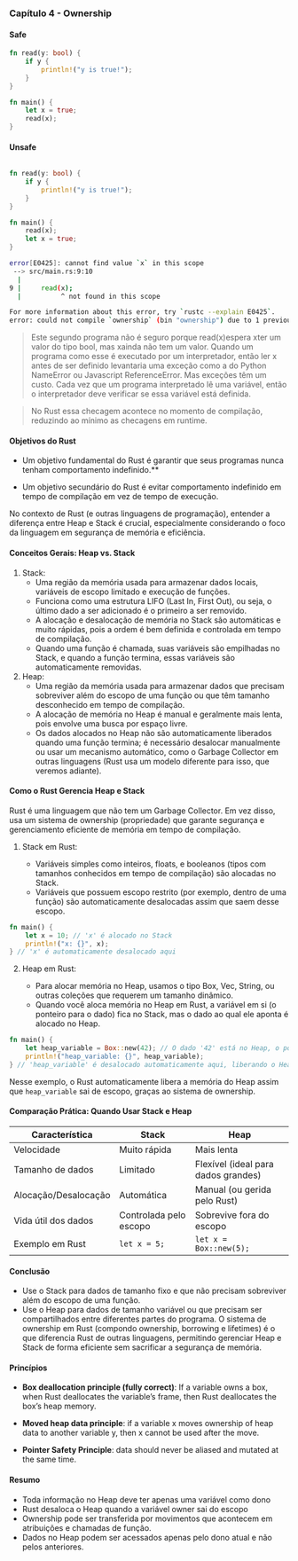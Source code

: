 ### Capítulo 4 - Ownership

#### Safe
```rust
fn read(y: bool) {
    if y {
        println!("y is true!");
    }
}

fn main() {
    let x = true;
    read(x);
}

```

#### Unsafe
```rust

fn read(y: bool) {
    if y {
        println!("y is true!");
    }
}

fn main() {
    read(x);
    let x = true;
}

```
```bash
error[E0425]: cannot find value `x` in this scope
 --> src/main.rs:9:10
  |
9 |     read(x);
  |          ^ not found in this scope

For more information about this error, try `rustc --explain E0425`.
error: could not compile `ownership` (bin "ownership") due to 1 previous error
```

> Este segundo programa não é seguro porque read(x)espera xter um valor do tipo bool, mas xainda não tem um valor.
> Quando um programa como esse é executado por um interpretador, então ler x antes de ser definido levantaria uma exceção como a do Python NameError ou Javascript ReferenceError. Mas exceções têm um custo. Cada vez que um programa interpretado lê uma variável, então o interpretador deve verificar se essa variável está definida.

> No Rust essa checagem acontece no momento de compilação, reduzindo ao mínimo as checagens em runtime.

#### Objetivos do Rust

- Um objetivo fundamental do Rust é garantir que seus programas nunca tenham comportamento indefinido.**

- Um objetivo secundário do Rust é evitar comportamento indefinido em tempo de compilação em vez de tempo de execução.


No contexto de Rust (e outras linguagens de programação), entender a diferença entre Heap e Stack é crucial, especialmente considerando o foco da linguagem em segurança de memória e eficiência.

#### Conceitos Gerais: Heap vs. Stack
1. Stack:
    - Uma região da memória usada para armazenar dados locais, variáveis de escopo limitado e execução de funções.
    - Funciona como uma estrutura LIFO (Last In, First Out), ou seja, o último dado a ser adicionado é o primeiro a ser removido.
    - A alocação e desalocação de memória no Stack são automáticas e muito rápidas, pois a ordem é bem definida e controlada em tempo de compilação.
    - Quando uma função é chamada, suas variáveis são empilhadas no Stack, e quando a função termina, essas variáveis são automaticamente removidas.
2. Heap:
    - Uma região da memória usada para armazenar dados que precisam sobreviver além do escopo de uma função ou que têm tamanho desconhecido em tempo de compilação.
    - A alocação de memória no Heap é manual e geralmente mais lenta, pois envolve uma busca por espaço livre.
    - Os dados alocados no Heap não são automaticamente liberados quando uma função termina; é necessário desalocar manualmente ou usar um mecanismo automático, como o Garbage Collector em outras linguagens (Rust usa um modelo diferente para isso, que veremos adiante).

#### Como o Rust Gerencia Heap e Stack
Rust é uma linguagem que não tem um Garbage Collector. Em vez disso, usa um sistema de ownership (propriedade) que garante segurança e gerenciamento eficiente de memória em tempo de compilação.

1. Stack em Rust:

    - Variáveis simples como inteiros, floats, e booleanos (tipos com tamanhos conhecidos em tempo de compilação) são alocadas no Stack.
    - Variáveis que possuem escopo restrito (por exemplo, dentro de uma função) são automaticamente desalocadas assim que saem desse escopo.

```rust
fn main() {
    let x = 10; // 'x' é alocado no Stack
    println!("x: {}", x);
} // 'x' é automaticamente desalocado aqui
```

2. Heap em Rust:

    - Para alocar memória no Heap, usamos o tipo Box, Vec, String, ou outras coleções que requerem um tamanho dinâmico.
    - Quando você aloca memória no Heap em Rust, a variável em si (o ponteiro para o dado) fica no Stack, mas o dado ao qual ele aponta é alocado no Heap.

```rust
fn main() {
    let heap_variable = Box::new(42); // O dado '42' está no Heap, o ponteiro está no Stack
    println!("heap_variable: {}", heap_variable);
} // 'heap_variable' é desalocado automaticamente aqui, liberando o Heap
```

Nesse exemplo, o Rust automaticamente libera a memória do Heap assim que `heap_variable` sai de escopo, graças ao sistema de ownership.

#### Comparação Prática: Quando Usar Stack e Heap
| Característica        |	Stack         |	Heap                                          |
|-----------------------|-----------------|-----------------------------------------------|
| Velocidade	        | Muito rápida	            | Mais lenta                          |
| Tamanho de dados	    | Limitado	                | Flexível (ideal para dados grandes) |
| Alocação/Desalocação	| Automática	            | Manual (ou gerida pelo Rust)        |
| Vida útil dos dados	| Controlada pelo escopo	| Sobrevive fora do escopo            |
| Exemplo em Rust	    | `let x = 5;`	            | `let x = Box::new(5);`              |

#### Conclusão
- Use o Stack para dados de tamanho fixo e que não precisam sobreviver além do escopo de uma função.
- Use o Heap para dados de tamanho variável ou que precisam ser compartilhados entre diferentes partes do programa.
O sistema de ownership em Rust (compondo ownership, borrowing e lifetimes) é o que diferencia Rust de outras linguagens, permitindo gerenciar Heap e Stack de forma eficiente sem sacrificar a segurança de memória.


#### Princípios
- **Box deallocation principle (fully correct)**: If a variable owns a box, when Rust deallocates the variable’s frame, then Rust deallocates the box’s heap memory.

- **Moved heap data principle**: if a variable x moves ownership of heap data to another variable y, then x cannot be used after the move.

- **Pointer Safety Principle**: data should never be aliased and mutated at the same time.

#### Resumo
- Toda informação no Heap deve ter apenas uma variável como dono
- Rust desaloca o Heap quando a variável owner sai do escopo
- Ownership pode ser transferida por movimentos que acontecem em atribuições e chamadas de função.
- Dados no Heap podem ser acessados apenas pelo dono atual e não pelos anteriores.
